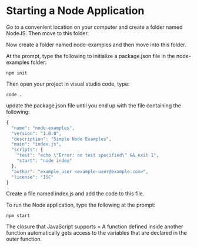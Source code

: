 # Starting a Node Application

Go to a convenient location on your computer and create a folder named NodeJS. Then move to this folder.

Now create a folder named node-examples and then move into this folder.

At the prompt, type the following to initialize a package.json file in the node-examples folder:
```shell
npm init
```

Then open your project in visual studio code, type:
```shell
code .
```

update the package.json file until you end up with the file containing the following:
```js
{
  "name": "node-examples",
  "version": "1.0.0",
  "description": "Simple Node Examples",
  "main": "index.js",
  "scripts": {
    "test": "echo \"Error: no test specified\" && exit 1",
    "start": "node index"
  },
  "author": "example_user <example-user@example.com>",
  "license": "ISC"
}
```

Create a file named index.js and add the code to this file.

To run the Node application, type the following at the prompt:
```shell
npm start
```

The closure that JavaScript supports = A function defined inside another function automatically gets access to the variables that are declared in the outer function.



